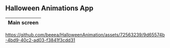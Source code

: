 ## Halloween Animations App

|                                   Main screen                                  |
|:------------------------------------------------------------------------------:|

https://github.com/beeea/HalloweenAnimation/assets/72563239/9d65574b-4bd9-40c2-ad03-f3841f3cdd31

